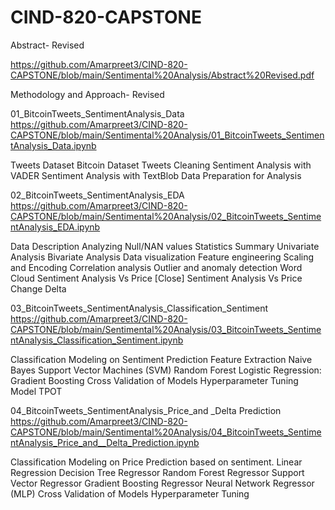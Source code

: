 # CIND-820-CAPSTONE

Abstract- Revised

https://github.com/Amarpreet3/CIND-820-CAPSTONE/blob/main/Sentimental%20Analysis/Abstract%20Revised.pdf

Methodology and Approach- Revised



01_BitcoinTweets_SentimentAnalysis_Data
https://github.com/Amarpreet3/CIND-820-CAPSTONE/blob/main/Sentimental%20Analysis/01_BitcoinTweets_SentimentAnalysis_Data.ipynb

Tweets Dataset
Bitcoin Dataset
Tweets Cleaning
Sentiment Analysis with VADER
Sentiment Analysis with TextBlob
Data Preparation for Analysis

02_BitcoinTweets_SentimentAnalysis_EDA
https://github.com/Amarpreet3/CIND-820-CAPSTONE/blob/main/Sentimental%20Analysis/02_BitcoinTweets_SentimentAnalysis_EDA.ipynb

Data Description
Analyzing Null/NAN values
Statistics Summary
Univariate Analysis
Bivariate Analysis
Data visualization
Feature engineering
Scaling and Encoding
Correlation analysis
Outlier and anomaly detection
Word Cloud
Sentiment Analysis Vs Price [Close]
Sentiment Analysis Vs Price Change Delta

03_BitcoinTweets_SentimentAnalysis_Classification_Sentiment
https://github.com/Amarpreet3/CIND-820-CAPSTONE/blob/main/Sentimental%20Analysis/03_BitcoinTweets_SentimentAnalysis_Classification_Sentiment.ipynb

Classification Modeling on Sentiment Prediction
Feature Extraction
Naive Bayes
Support Vector Machines (SVM)
Random Forest
Logistic Regression:
Gradient Boosting
Cross Validation of Models
Hyperparameter Tuning
Model TPOT

04_BitcoinTweets_SentimentAnalysis_Price_and _Delta Prediction
https://github.com/Amarpreet3/CIND-820-CAPSTONE/blob/main/Sentimental%20Analysis/04_BitcoinTweets_SentimentAnalysis_Price_and__Delta_Prediction.ipynb

Classification Modeling on Price Prediction based on sentiment.
Linear Regression
Decision Tree Regressor
Random Forest Regressor
Support Vector Regressor
Gradient Boosting Regressor
Neural Network Regressor (MLP)
Cross Validation of Models
Hyperparameter Tuning

